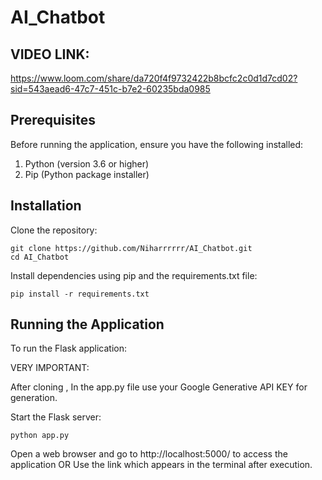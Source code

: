 # AI_Chatbot 

## VIDEO LINK:

https://www.loom.com/share/da720f4f9732422b8bcfc2c0d1d7cd02?sid=543aead6-47c7-451c-b7e2-60235bda0985

## Prerequisites

Before running the application, ensure you have the following installed:

1) Python (version 3.6 or higher)
2) Pip (Python package installer)

## Installation

Clone the repository:
```
git clone https://github.com/Niharrrrrr/AI_Chatbot.git
cd AI_Chatbot
```

Install dependencies using pip and the requirements.txt file:
```
pip install -r requirements.txt
```
## Running the Application

To run the Flask application:

VERY IMPORTANT:

After cloning , In the app.py file use your Google Generative API KEY for generation.


Start the Flask server:

```
python app.py
```

Open a web browser and go to http://localhost:5000/ to access the application OR Use the link which appears in the terminal after execution.

